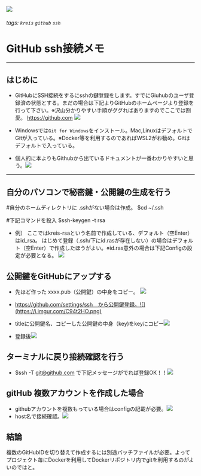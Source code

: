 ![](https://i.imgur.com/vkF51nI.png)
 ###### tags: `kreis` `github` `ssh`
# GitHub ssh接続メモ


---
## はじめに

* GitHubにSSH接続をするにsshの鍵登録をします。すでにGiuhubのユーザ登録済の状態とする。まだの場合は下記よりGitHubのホームページより登録を行って下さい。※沢山分かりやすい手順がググればありますのでここでは割愛。
https://github.com
![](https://i.imgur.com/ulHSDe4.png)


* Windowsでは`Git for Windows`をインストール。Mac,LinuxはデフォルトでGitが入っている。※Docker等を利用するのであればWSL2がお勧め。Gitはデフォルトで入っている。
* 個人的に本よりもGithubから出ているドキュメントが一番わかりやすいと思う。![](https://i.imgur.com/xkhqIZp.png)
---
## 自分のパソコンで秘密鍵・公開鍵の生成を行う


#自分のホームディレクトリに .sshがない場合は作成。
$cd ~/.ssh

#下記コマンドを投入
$ssh-keygen -t rsa

* 例） ここではkreis-rsaという名前で作成している、デフォルト（空Enter）はid_rsa。
はじめて登録（.ssh/下にid.rasが存在しない）の場合はデフォルト（空Enter）で作成したほうがよい。※id.ras意外の場合は下記Configの設定が必要となる。
![](https://i.imgur.com/Xl8oKBi.png)

## 公開鍵をGitHubにアップする 

* 先ほど作った xxxx.pub（公開鍵）の中身をコピー。
![](https://i.imgur.com/8wO6IEf.png)
* https://github.com/settings/ssh　から公開鍵登録。![](https://i.imgur.com/C94t2HO.png)


* titleに公開鍵名、コピーした公開鍵の中身（key)をkeyにコピー![](https://i.imgur.com/8ECZeP9.png)
* 登録後![](https://i.imgur.com/h24Hg6R.png)
## ターミナルに戻り接続確認を行う 
* $ssh -T git@github.com で下記メッセージがでれば登録OK！！![](https://i.imgur.com/deEil01.png)


## gitHub 複数アカウントを作成した場合
* githubアカウントを複数もっている場合はconfigの記載が必要。![](https://i.imgur.com/3YcoGc5.png)
* host名で接続確認。![](https://i.imgur.com/RHIuRl6.png)

## 結論 
複数のGitHubIDを切り替えて作成するには別途バッチファイルが必要。よってプロジェクト毎にDockerを利用してDockerリポジトリ内でgitを利用するのがよいのではと。


